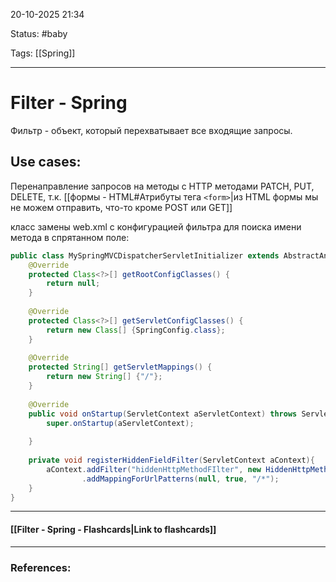 
20-10-2025 21:34

Status: #baby 

Tags: [[Spring]]

---
# Filter - Spring

Фильтр - объект, который перехватывает все входящие запросы.



## Use cases:

Перенаправление запросов на методы с HTTP методами PATCH, PUT, DELETE, т.к. [[формы - HTML#Атрибуты тега `<form>`|из HTML формы мы не можем отправить, что-то кроме POST или GET]]

класс замены web.xml с конфигурацией фильтра для поиска имени метода в спрятанном поле:
```java
public class MySpringMVCDispatcherServletInitializer extends AbstractAnnotationConfigDispatcherServletInitializer {  
    @Override  
    protected Class<?>[] getRootConfigClasses() {  
        return null;  
    }  
  
    @Override  
    protected Class<?>[] getServletConfigClasses() {  
        return new Class[] {SpringConfig.class};  
    }  
  
    @Override  
    protected String[] getServletMappings() {  
        return new String[] {"/"};  
    }  
  
    @Override  
    public void onStartup(ServletContext aServletContext) throws ServletException {  
        super.onStartup(aServletContext);  
  
    }  
  
    private void registerHiddenFieldFilter(ServletContext aContext){  
        aContext.addFilter("hiddenHttpMethodFIlter", new HiddenHttpMethodFilter())  
                .addMappingForUrlPatterns(null, true, "/*");  
    }  
}
```

----
#### [[Filter - Spring - Flashcards|Link to flashcards]]



---
### References:

